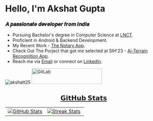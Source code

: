
# Hello, I'm Akshat Gupta

<h3>𝑨 𝒑𝒂𝒔𝒔𝒊𝒐𝒏𝒂𝒕𝒆 𝒅𝒆𝒗𝒆𝒍𝒐𝒑𝒆𝒓 𝒇𝒓𝒐𝒎 𝑰𝒏𝒅𝒊𝒂</h3>

- Pursuing Bachelor's degree in Computer Science at [LNCT]([https://cemkolaghat.in/](https://lnct.ac.in/)).
- Proficient in Android & Backend Development.
- My Recent Work - [The Notary App](https://play.google.com/store/apps/details?id=com.consumer.thenotaryapp&hl=en&gl=US).
- Check Out The Porject that got me selected at SIH'23 - [Ai-Terrain Recoginition App](https://github.com/akshatt25/terrain_recognition).
- Reach me via [Email](mailto:akshatt25g@gmail.com) or connect on [LinkedIn](https://www.linkedin.com/in/akshatt25/).
 <img src="https://komarev.com/ghpvc/?username=akshatt25&label=Profile%20views&color=0e75b6&style=flat" alt="akshatt25" />



<a href="https://gitlab.com/akshatt25g" target="_blank">
    <img src="https://img.shields.io/badge/More%20Projects-FFffff?style=flat&logo=gitlab" alt="GitLab" style="width: 225px; height: 50px;">
</


<hr>



<h2 align="center">𝗚𝗶𝘁𝗛𝘂𝗯 𝗦𝘁𝗮𝘁𝘀</h2>

<table width="100%" style=border: none;>
  <tr>
    <td width="50%"  border: none;>
        <a href="https://github.com/akshatt25">
          <picture>
            <source media="(prefers-color-scheme: dark)" srcset="https://github-readme-stats-sigma-five.vercel.app/api?username=akshatt25&theme=radical&hide_border=false&include_all_commits=true&count_private=true&show_icons=true" />
            <source media="(prefers-color-scheme: light)" srcset="https://github-readme-stats-sigma-five.vercel.app/api?username=akshatt25&hide_border=false&include_all_commits=true&count_private=true&show_icons=true" />
            <img align="center" src="https://github-readme-stats-sigma-five.vercel.app/api?username=akshatt25&theme=radical&hide_border=false&include_all_commits=true&count_private=true&show_icons=true" alt="GitHub Stats" />
          </picture>
        </a>
    </td>
    <td width="50%" border: none;>
        <a href="https://github.com/akshatt25">
          <picture>
            <source media="(prefers-color-scheme: dark)" srcset="https://github-readme-streak-stats-seven-psi.vercel.app?user=akshatt25&theme=radical" />
            <source media="(prefers-color-scheme: light)" srcset="https://github-readme-streak-stats-seven-psi.vercel.app?user=akshatt25" />
            <img align="center" src="https://github-readme-streak-stats-seven-psi.vercel.app?user=akshatt25&theme=radical" alt="Streak Stats" />
          </picture>
        </a>
    </td>
    <!--<td width="30%">
        <a href="https://github.com/akshatt25">
          <picture>
            <source media="(prefers-color-scheme: dark)" srcset="https://github-readme-stats.vercel.app/api/top-langs/?username=akshatt25&layout=compact&theme=radical&langs_count=10" />
            <source media="(prefers-color-scheme: light)" srcset="https://github-readme-stats.vercel.app/api/top-langs/?username=akshatt25&layout=compact&langs_count=10" />
            <img align="center" src="https://github-readme-stats.vercel.app/api/top-langs/?username=akshatt25&layout=compact&theme=radical&langs_count=10" alt="Top Languages" />
          </picture>
        </a>
    </td>-->
  </tr>
</table>




<!--<h2 align="center">𝗟𝗮𝗻𝗴𝘂𝗮𝗴𝗲 𝗦𝘁𝗮𝘁𝘀</h2>

<table width="100%" align="center">
 
</table>
-->  
<!--<h2 align="center">🏆 𝗚𝗶𝘁𝗛𝘂𝗯 𝗧𝗿𝗼𝗽𝗵𝗶𝗲𝘀 🏆</h2>
<div align=center>
  <picture>
    <source media="(prefers-color-scheme: dark)" srcset="https://github-profile-trophy.vercel.app/?username=akshatt25&theme=radical&no-frame=false&no-bg=false&margin-w=4&row=1" />
    <source media="(prefers-color-scheme: light)" srcset="https://github-profile-trophy.vercel.app/?username=akshatt25&no-frame=false&no-bg=false&margin-w=4&row=1" />
    <img alt="GitHub Trophies" src="https://github-profile-trophy.vercel.app/?username=akshatt25&theme=radical&no-frame=false&no-bg=false&margin-w=4&row=1" />
  </picture>
</div>-->

<!--<h2 align="center">𝗧𝗲𝗰𝗵 𝗦𝘁𝗮𝗰𝗸</h2>

<div align="center">
  <picture>
    <source media="(prefers-color-scheme: dark)" srcset="Assets/skills-svg-dark.svg" />
    <source media="(prefers-color-scheme: light)" srcset="Assets/skills-svg-light.svg" />
    <img width=70% src="Assets/skills-svg-dark.svg">
  </picture>
</div>

<hr>

<!--<div align="center">
  <img height="20" padding-left=20 src="https://wakatime.com/badge/user/6c66cc47-ce26-48cc-a555-22494865c546.svg" alt=""/>
  <img height="20" src="https://visitcount.itsvg.in/api?id=akshatt25&icon=0&color=0" alt=""/>
  <picture>
    <source media="(prefers-color-scheme: dark)" srcset="https://github.com/akshatt25/akshatt25/blob/output/github-snake-dark.svg" />
    <source media="(prefers-color-scheme: light)" srcset="https://github.com/akshatt25/akshatt25/blob/output/github-snake.svg" />
    <img alt="github-snake" src="https://github.com/akshatt25/akshatt25/blob/output/github-snake-dark.svg" style="width: 100%; max-width: 400px; margin: 0 auto;" />
  </picture>
</div>-->
